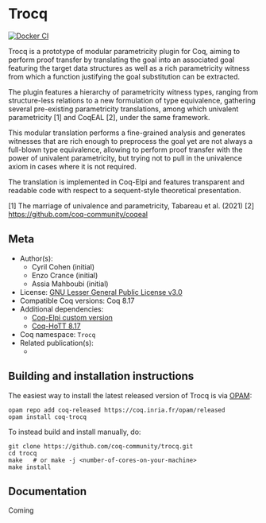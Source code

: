 <!---
This file was generated from `meta.yml`, please do not edit manually.
Follow the instructions on https://github.com/coq-community/templates to regenerate.
--->
# Trocq

[![Docker CI][docker-action-shield]][docker-action-link]

[docker-action-shield]: https://github.com/coq-community/trocq/workflows/Docker%20CI/badge.svg?branch=master
[docker-action-link]: https://github.com/coq-community/trocq/actions?query=workflow:"Docker%20CI"




Trocq is a prototype of modular parametricity plugin for Coq, aiming
to perform proof transfer by translating the goal into an associated
goal featuring the target data structures as well as a rich
parametricity witness from which a function justifying the goal
substitution can be extracted.

The plugin features a hierarchy of parametricity witness types,
ranging from structure-less relations to a new formulation of type
equivalence, gathering several pre-existing parametricity
translations, among which univalent parametricity [1] and
CoqEAL [2], under the same framework.

This modular translation performs a fine-grained analysis and
generates witnesses that are rich enough to preprocess the goal yet
are not always a full-blown type equivalence, allowing to perform
proof transfer with the power of univalent parametricity, but trying
not to pull in the univalence axiom in cases where it is not required.

The translation is implemented in Coq-Elpi and features transparent
and readable code with respect to a sequent-style theoretical presentation.

[1] The marriage of univalence and parametricity, Tabareau et al. (2021)
[2] https://github.com/coq-community/coqeal

## Meta

- Author(s):
  - Cyril Cohen (initial)
  - Enzo Crance (initial)
  - Assia Mahboubi (initial)
- License: [GNU Lesser General Public License v3.0](LICENSE)
- Compatible Coq versions: Coq 8.17
- Additional dependencies:
  - [Coq-Elpi custom version](https://github.com/ecranceMERCE/coq-elpi/tree/strat)
  - [Coq-HoTT 8.17](https://github.com/HoTT/Coq-HoTT)
- Coq namespace: `Trocq`
- Related publication(s):
  - [<nil>](https://hal.science/hal-04177913/document) 

## Building and installation instructions

The easiest way to install the latest released version of Trocq
is via [OPAM](https://opam.ocaml.org/doc/Install.html):

```shell
opam repo add coq-released https://coq.inria.fr/opam/released
opam install coq-trocq
```

To instead build and install manually, do:

``` shell
git clone https://github.com/coq-community/trocq.git
cd trocq
make   # or make -j <number-of-cores-on-your-machine> 
make install
```


## Documentation

Coming
